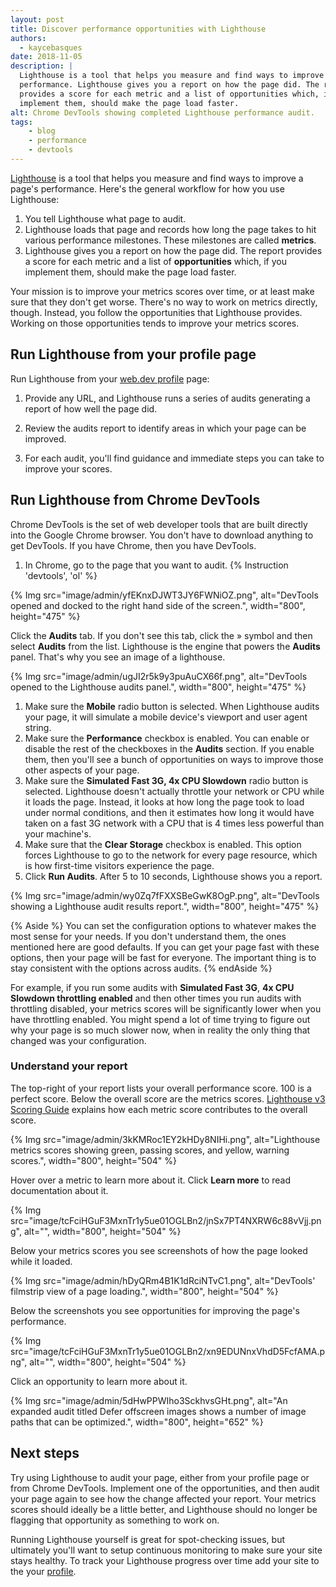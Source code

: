 ```yaml
---
layout: post
title: Discover performance opportunities with Lighthouse
authors:
  - kaycebasques
date: 2018-11-05
description: |
  Lighthouse is a tool that helps you measure and find ways to improve a page's
  performance. Lighthouse gives you a report on how the page did. The report
  provides a score for each metric and a list of opportunities which, if you
  implement them, should make the page load faster.
alt: Chrome DevTools showing completed Lighthouse performance audit.
tags:
    - blog
    - performance
    - devtools
---
```


[Lighthouse](https://developer.chrome.com/docs/lighthouse/overview/) is a tool that
helps you measure and find ways to improve a page's performance. Here's the
general workflow for how you use Lighthouse:

1. You tell Lighthouse what page to audit.
1. Lighthouse loads that page and records how long the page takes to hit
    various performance milestones. These milestones are called **metrics**.
1. Lighthouse gives you a report on how the page did. The report provides a
    score for each metric and a list of **opportunities** which, if you implement
    them, should make the page load faster.

Your mission is to improve your metrics scores over time, or at least make sure
that they don't get worse. There's no way to work on metrics directly, though.
Instead, you follow the opportunities that Lighthouse provides. Working on those
opportunities tends to improve your metrics scores.

## Run Lighthouse from your profile page

Run Lighthouse from your [web.dev profile](/measure) page:

1. Provide any URL, and Lighthouse runs a series of audits generating a report of how well the page did.

1. Review the audits report to identify areas in which your page can be improved.

1. For each audit, you'll find guidance and immediate steps you can take to improve your scores.

## Run Lighthouse from Chrome DevTools

Chrome DevTools is the set of web developer tools that are built directly into
the Google Chrome browser. You don't have to download anything to get DevTools.
If you have Chrome, then you have DevTools.

1. In Chrome, go to the page that you want to audit.
{% Instruction 'devtools', 'ol' %}

{% Img src="image/admin/yfEKnxDJWT3JY6FWNiOZ.png", alt="DevTools opened and docked to the right hand side of the screen.", width="800", height="475" %}

Click the **Audits** tab. If you don't see this tab, click the &raquo; symbol
and then select **Audits** from the list. Lighthouse is the
engine that powers the **Audits** panel. That's why you see an image of a
lighthouse.

{% Img src="image/admin/ugJI2r5k9y3puAuCX66f.png", alt="DevTools opened to the Lighthouse audits panel.", width="800", height="475" %}

1. Make sure the **Mobile** radio button is selected. When Lighthouse
    audits your page, it will simulate a mobile device's viewport and user
    agent string.
1. Make sure the **Performance** checkbox is enabled. You can enable or
    disable the rest of the checkboxes in the **Audits** section. If you enable
    them, then you'll see a bunch of opportunities on ways to improve those
    other aspects of your page.
1. Make sure the **Simulated Fast 3G, 4x CPU Slowdown** radio button is
    selected. Lighthouse doesn't actually throttle your network or CPU while it
    loads the page. Instead, it looks at how long the page took to load under
    normal conditions, and then it estimates how long it would have taken on a
    fast 3G network with a CPU that is 4 times less powerful than your machine's.
1. Make sure that the **Clear Storage** checkbox is enabled. This option
    forces Lighthouse to go to the network for every page resource, which is
    how first-time visitors experience the page.
1. Click **Run Audits**. After 5 to 10 seconds, Lighthouse shows you a report.

{% Img src="image/admin/wy0Zq7fFXXSBeGwK8OgP.png", alt="DevTools showing a Lighthouse audit results report.", width="800", height="475" %}

{% Aside %}
You can set the configuration options to whatever makes the most sense for
your needs. If you don't understand them, the ones mentioned here are good
defaults. If you can get your page fast with these options, then your page will
be fast for everyone. The important thing is to stay consistent with the options
across audits.
{% endAside %}

For example, if you run some audits with **Simulated Fast 3G**, **4x CPU Slowdown
throttling enabled** and then other times you run audits with throttling
disabled, your metrics scores will be significantly lower when you have
throttling enabled. You might spend a lot of time trying to figure out why your
page is so much slower now, when in reality the only thing that changed was your
configuration.

### Understand your report

The top-right of your report lists your overall performance score. 100 is a
perfect score. Below the overall score are the metrics scores.
[Lighthouse v3 Scoring Guide](https://developer.chrome.com/docs/lighthouse/performance/performance-scoring/)
explains how each metric score contributes to the overall score.

{% Img src="image/admin/3kKMRoc1EY2kHDy8NIHi.png", alt="Lighthouse metrics scores showing green, passing scores, and yellow, warning scores.", width="800", height="504" %}

Hover over a metric to learn more about it. Click **Learn more** to read
documentation about it.

{% Img src="image/tcFciHGuF3MxnTr1y5ue01OGLBn2/jnSx7PT4NXRW6c88vVjj.png", alt="", width="800", height="504" %}

Below your metrics scores you see screenshots of how the page looked while it
loaded.

{% Img src="image/admin/hDyQRm4B1K1dRciNTvC1.png", alt="DevTools' filmstrip view of a page loading.", width="800", height="504" %}

Below the screenshots you see opportunities for improving the page's
performance.

{% Img src="image/tcFciHGuF3MxnTr1y5ue01OGLBn2/xn9EDUNnxVhdD5FcfAMA.png", alt="", width="800", height="504" %}

Click an opportunity to learn more about it.

{% Img src="image/admin/5dHwPPWIho3SckhvsGHt.png", alt="An expanded audit titled Defer offscreen images shows a number of image paths that can be optimized.", width="800", height="652" %}

## Next steps

Try using Lighthouse to audit your page, either from your profile page or from
Chrome DevTools. Implement one of the opportunities, and then audit your page
again to see how the change affected your report. Your metrics scores should
ideally be a little better, and Lighthouse should no longer be flagging that
opportunity as something to work on.

Running Lighthouse yourself is great for spot-checking issues, but ultimately
you'll want to setup continuous monitoring to make sure your site stays healthy.
To track your Lighthouse progress over time add your site to the your
[profile](/measure).
